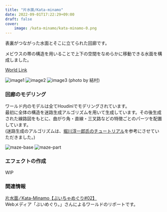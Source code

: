 ```yaml
---
title: "片水面/Kata-minamo"
date: 2022-09-01T17:22:29+09:00
draft: false
cover:
    image: /kata-minamo/kata-minamo-0.png
---
```


表裏がつながった水面とそこに立てられた回廊です。  
<!--more-->
メビウスの帯の構造を用いることで上下の空間をなめらかに移動できる水面を構成しました。  

[World Link](https://vrchat.com/home/launch?worldId=wrld_88ee35e7-78e5-4a44-8e9e-72110750c72e)


![image1](/kata-minamo/kata-minamo-2.png)
![image2](/kata-minamo/kata-minamo-4.png)
![image3](/kata-minamo/kata-minamo-5.png)
(photo by 結村)

### 回廊のモデリング
ワールド内のモデルは全てHoudiniでモデリングされています。  
最初に全体の構造を迷路生成アルゴリズムを用いて生成しています。その後生成された線路図をもとに、曲がり角・直線・三叉路などの特徴ごとのパーツを配置しています。  
(迷路生成のアルゴリズムは、[堀川淳一郎氏のチュートリアル](https://youtu.be/4Za_ROLNrLo)を参考にさせていただきました。)   
<!-- 少数の構成要素を繰り返し使用して外観を構築しているため、ワールドのデータ容量は比較的少量に収まっています。 -->

![maze-base](/kata-minamo/kata-minamo-1.png)
![maze-part](/kata-minamo/kata-minamo-3.png)

### エフェクトの作成
WIP

### 関連情報
[片水面 ⁄ Kata-Minamo【ぶいちゃめぐり#02】](https://v-meguri.com/vr/vchameguri-02/)  
Webメディア「ぶいめぐり。」さんによるワールドのリポートです。
